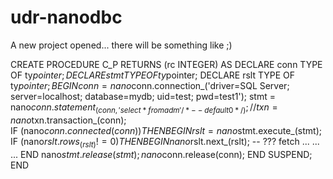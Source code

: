 # udr-nanodbc

А new project opened... there will be something like ;)

CREATE PROCEDURE C_P
RETURNS (rc INTEGER)
AS
  DECLARE conn TYPE OF ty$pointer;
  DECLARE stmt TYPE OF ty$pointer;
  DECLARE rslt TYPE OF ty$pointer;
BEGIN
  conn = nano$conn.connection_('driver=SQL Server; server=localhost; database=mydb; uid=test; pwd=test1');
  stmt = nano$conn.statement_(conn, 'select * from adm' /*-- default 0*/);
  // txn = nano$txn.transaction_(conn);  
  IF (nano$conn.connected(conn)) THEN
  BEGIN
    rslt = nano$stmt.execute_(stmt);
    IF (nano$rslt.rows_(rslt) != 0) THEN
    BEGIN
      nano$rslt.next_(rslt); -- ??? fetch
      ...
      ...
      ...
    END
    nano$stmt.release(stmt);
    nano$conn.release(conn);
  END
  SUSPEND;
END
